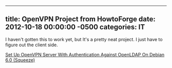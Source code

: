 ﻿---

title:  OpenVPN Project from HowtoForge
date:   2012-10-18 00:00:00 -0500
categories: IT
---






I haven't gotten this to work yet, but It's a pretty neat project. I just have to figure out the client side.

<a href="http://www.howtoforge.com/set-up-openvpn-server-with-authentication-against-openldap-on-debian-6.0-squeeze">Set Up OpenVPN Server With Authentication Against OpenLDAP On Debian 6.0 (Squeeze)</a>


